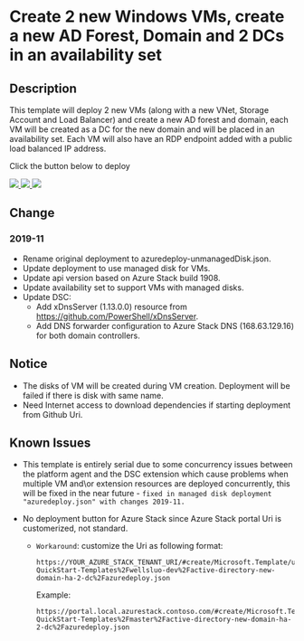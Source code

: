# Create 2 new Windows VMs, create a new AD Forest, Domain and 2 DCs in an availability set


## Description

This template will deploy 2 new VMs (along with a new VNet, Storage Account and Load Balancer) and create a new  AD forest and domain, each VM will be created as a DC for the new domain and will be placed in an availability set. Each VM will also have an RDP endpoint added with a public load balanced IP address.

Click the button below to deploy

<a href="https://portal.azure.com/#create/Microsoft.Template/uri/https%3A%2F%2Fraw.githubusercontent.com%2FAzure%2Fazure-quickstart-templates%2Fmaster%2Factive-directory-new-domain-ha-2-dc%2Fazuredeploy.json" target="_blank">
    <img src="http://azuredeploy.net/deploybutton.png"/>
</a>
<a href="https://portal.azure.us/#create/Microsoft.Template/uri/https%3A%2F%2Fraw.githubusercontent.com%2FAzure%2Fazure-quickstart-templates%2Fmaster%2Factive-directory-new-domain-ha-2-dc%2Fazuredeploy.json" target="_blank">
    <img src="http://azuredeploy.net/AzureGov.png"/>
</a>
<a href="http://armviz.io/#/?load=https%3A%2F%2Fraw.githubusercontent.com%2FAzure%2Fazure-quickstart-templates%2Fmaster%2Factive-directory-new-domain-ha-2-dc%2Fazuredeploy.json" target="_blank">
    <img src="http://armviz.io/visualizebutton.png"/>
</a>

## Change

### 2019-11
- Rename original deployment to azuredeploy-unmanagedDisk.json.
- Update deployment to use managed disk for VMs. 
- Update api version based on Azure Stack build 1908.
- Update availability set to support VMs with managed disks.
- Update DSC:
  - Add xDnsServer (1.13.0.0) resource from https://github.com/PowerShell/xDnsServer. 
  - Add DNS forwarder configuration to Azure Stack DNS (168.63.129.16) for both domain controllers.

## Notice

- The disks of VM will be created during VM creation.  Deployment will be failed if there is disk with same name.  
- Need Internet access to download dependencies if starting deployment from Github Uri. 

## Known Issues

+	This template is entirely serial due to some concurrency issues between the platform agent and the DSC extension which cause problems when multiple VM and\or extension resources are deployed concurrently, this will be fixed in the near future - `fixed in managed disk deployment "azuredeploy.json" with changes 2019-11.`

+   No deployment button for Azure Stack since Azure Stack portal Uri is customerized, not standard. 
    +   `Workaround`: customize the Uri as following format:
  
        ``` 
        https://YOUR_AZURE_STACK_TENANT_URI/#create/Microsoft.Template/uri/https%3A%2F%2Fraw.githubusercontent.com%2Fwellsluo%2FAzureStack-QuickStart-Templates%2Fwellsluo-dev%2Factive-directory-new-domain-ha-2-dc%2Fazuredeploy.json
        ```

        Example:
        ```
        https://portal.local.azurestack.contoso.com/#create/Microsoft.Template/uri/https%3A%2F%2Fraw.githubusercontent.com%2Fwellsluo%2FAzureStack-QuickStart-Templates%2Fmaster%2Factive-directory-new-domain-ha-2-dc%2Fazuredeploy.json        
        ```



